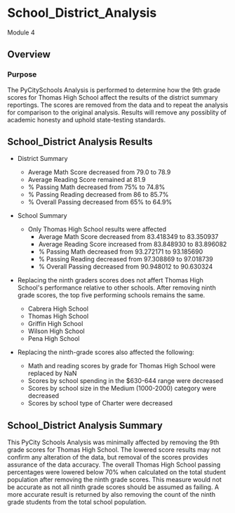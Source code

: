 # School_District_Analysis
Module 4

## Overview 

### Purpose
The PyCitySchools Analysis is performed to determine how the 9th grade scores for Thomas High School affect the results of the district summary reportings. The scores are removed from the data and to repeat the analysis for comparison to the original analysis. Results will remove any possiblity of academic honesty and uphold state-testing standards. 

## School_District Analysis Results
- District Summary 
  - Average Math Score decreased from 79.0 to 78.9
  - Average Reading Score remained at 81.9
  - % Passing Math decreased from 75% to 74.8%
  - % Passing Reading decreased from 86 to 85.7%
  - % Overall Passing decreased from 65% to 64.9%
 
- School Summary
  - Only Thomas High School results were affected
    - Average Math Score decreased from 83.418349 to 83.350937
    - Average Reading Score increased from 83.848930 to 83.896082
    - % Passing Math decreased from  93.272171 to 93.185690
    - % Passing Reading decreased from 97.308869 to 97.018739
    - % Overall Passing decreased from 90.948012	to 90.630324

- Replacing the ninth graders scores does not affert Thomas High School's performance relative to other schools. After removing ninth grade scores, the top five performing schools remains the same. 
  - Cabrera High School	
  - Thomas High School	
  - Griffin High School	
  - Wilson High School	
  - Pena High School	

- Replacing the ninth-grade scores also affected the following:
  - Math and reading scores by grade for Thomas High School were replaced by NaN
  - Scores by school spending in the $630-644 range were decreased
  - Scores by school size in the Medium (1000-2000) category were decreased
  - Scores by school type of Charter were decreased 

## School_District Analysis Summary

This PyCity Schools Analysis was minimally affected by removing the 9th grade scores for Thomas High School. The lowered score results may not confirm any alteration of the data, but removal of the scores provides assurance of the data accuracy. The overall Thomas High School passing percentages were lowered below 70% when calculated on the total student population after removing the ninth grade scores. This measure would not be accurate as not all ninth grade scores should be assumed as failing. A more accurate result is returned by also removing the count of the ninth grade students from the total school population.
